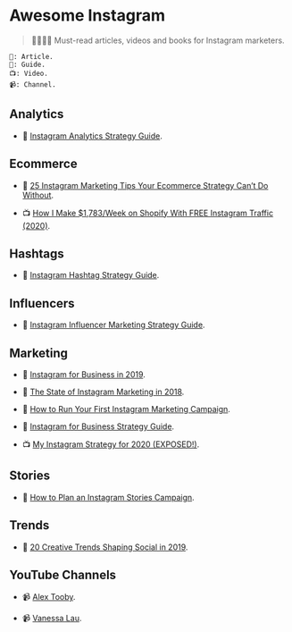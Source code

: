 # Awesome Instagram

> 👩‍🎓👨‍🎓 Must-read articles, videos and books for Instagram marketers.

```
📖: Article.
📓: Guide.
📺: Video.
📹: Channel.
```

## Analytics

- 📓 [Instagram Analytics Strategy Guide](https://get.later.com/instagram-analytics-ebook/).

## Ecommerce

- 📖 [25 Instagram Marketing Tips Your Ecommerce Strategy Can’t Do Without](https://acquireconvert.com/instagram-marketing-tips/).

- 📺 [How I Make $1,783/Week on Shopify With FREE Instagram Traffic (2020)](https://www.youtube.com/watch?v=z-5ShVYdsd8).

## Hashtags

- 📓 [Instagram Hashtag Strategy Guide](https://later.com/instagram-hashtag-guide/).

## Influencers

- 📓 [Instagram Influencer Marketing Strategy Guide](https://get.later.com/influencer-marketing-guide/).

## Marketing

- 📓 [Instagram for Business in 2019](https://get.later.com/instagram-for-business/).

- 📓 [The State of Instagram Marketing in 2018](https://get.later.com/the-state-of-instagram-marketing-2018/).

- 📓 [How to Run Your First Instagram Marketing Campaign](https://later.com/training/instagram-marketing-campaign/).

- 📓 [Instagram for Business Strategy Guide](https://get.later.com/free-instagram-for-business-guide/).

- 📺 [My Instagram Strategy for 2020 (EXPOSED!)](https://www.youtube.com/watch?v=o54OyiwxkDo).

## Stories

- 📓 [How to Plan an Instagram Stories Campaign](https://get.later.com/instagram-stories-campaign/).

## Trends

- 📓 [20 Creative Trends Shaping Social in 2019](https://get.later.com/creative-social-media-trends-2019/).

## YouTube Channels

- 📹 [Alex Tooby](https://www.youtube.com/channel/UCCPAYZr5GA5Na7KES2qCKWA/videos).

- 📹 [Vanessa Lau](https://www.youtube.com/channel/UCdOPzgbosSnbfwd9-iXP2NA/videos).
